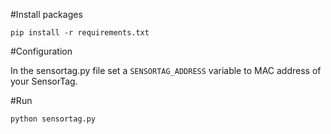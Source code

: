 #Install packages

`pip install -r requirements.txt`

#Configuration

In the sensortag.py file set a `SENSORTAG_ADDRESS` variable to MAC address of your SensorTag.

#Run

`python sensortag.py`
